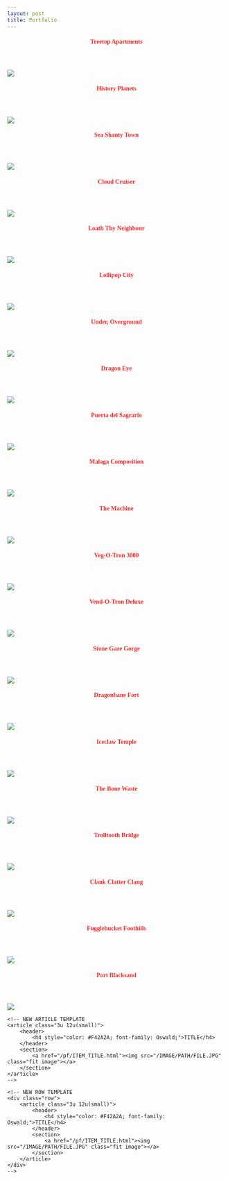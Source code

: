 ```yaml
---
layout: post
title: Portfolio
---
```


<section>
    <div class="row">
        <article class="3u 12u(small)">
            <header>
                <h4 style="color: #F42A2A; font-family: Oswald;">Treetop Apartments</h4>
            </header>
            <section>
                <a href="/pf/treetop_apartments.html"><img src="/images/portfolio/No1TreetopApartments800x1200.jpg" class="fit image"></a>
            </section>
        </article>
        <article class="3u 12u(small)">
            <header>
                <h4 style="color: #F42A2A; font-family: Oswald;">History Planets</h4>
            </header>
            <section>
                <a href="/pf/history_planets.html"><img src="/images/portfolio/HistoryPlanets800x1200.jpg" class="fit image"></a>
            </section>
        </article>
        <article class="3u 12u(small)">
            <header>
                <h4 style="color: #F42A2A; font-family: Oswald;">Sea Shanty Town</h4>
            </header>
            <section>
                <a href="/pf/sea_shanty_town.html"><img src="/images/portfolio/SeaShantyTown800x1200.jpg" class="fit image"></a>
            </section>
        </article>
        <article class="3u 12u(small)">
            <header>
                <h4 style="color: #F42A2A; font-family: Oswald;">Cloud Cruiser</h4>
            </header>
            <section>
                <a href="/pf/cloud_cruiser.html"><img src="/images/portfolio/CloudCruiser800x1200.jpg" class="fit image"></a>
            </section>
        </article>
    </div>
    <div class="row">
        <article class="3u 12u(small)">
            <header>
                <h4 style="color: #F42A2A; font-family: Oswald;">Loath Thy Neighbour</h4>
            </header>
            <section>
                <a href="/pf/loath_thy_neighbour.html"><img src="/images/portfolio/LoathThyNeighbour800x1200.jpg" class="fit image"></a>
            </section>
        </article>
        <article class="3u 12u(small)">
            <header>
                <h4 style="color: #F42A2A; font-family: Oswald;">Lollipop City</h4>
            </header>
            <section>
                <a href="/pf/lollipop_city.html"><img src="/images/portfolio/LollipopCity800x1200.jpg" class="fit image"></a>
            </section>
        </article>
        <article class="3u 12u(small)">
            <header>
                <h4 style="color: #F42A2A; font-family: Oswald;">Under, Overground</h4>
            </header>
            <section>
                <a href="/pf/under_overground.html"><img src="/images/portfolio/UndergroundOverground800x1200.jpg" class="fit image"></a>
            </section>
        </article>
        <article class="3u 12u(small)">
            <header>
                <h4 style="color: #F42A2A; font-family: Oswald;">Dragon Eye</h4>
            </header>
            <section>
                <a href="/pf/dragon_eye.html"><img src="/images/portfolio/DragonEye800x1200.jpg" class="fit image"></a>
            </section>
        </article>
    </div>
    <div class="row">
        <article class="3u 12u(small)">
            <header>
                <h4 style="color: #F42A2A; font-family: Oswald;">Puerta del Sagrario</h4>
            </header>
            <section>
                <a href="/pf/puerta_del_sagrario.html"><img src="/images/portfolio/Door800x1200.jpg" class="fit image"></a>
            </section>
        </article>
        <article class="3u 12u(small)">
            <header>
                <h4 style="color: #F42A2A; font-family: Oswald;">Malaga Composition</h4>
            </header>
            <section>
                <a href="/pf/malaga_composition.html"><img src="/images/portfolio/MalagaCompo800x1200.jpg" class="fit image"></a>
            </section>
        </article>
        <article class="3u 12u(small)">
            <header>
                <h4 style="color: #F42A2A; font-family: Oswald;">The Machine</h4>
            </header>
            <section>
                <a href="/pf/the_machine.html"><img src="/images/portfolio/TheMachine800x1200.jpg" class="fit image"></a>
            </section>
        </article>
        <article class="3u 12u(small)">
            <header>
                <h4 style="color: #F42A2A; font-family: Oswald;">Veg-O-Tron 3000</h4>
            </header>
            <section>
                <a href="/pf/veg-o-tron_3000.html"><img src="/images/portfolio/Veg-O-Tron3000800x1200.jpg" class="fit image"></a>
            </section>
        </article>
    </div>
    <div class="row">
        <article class="3u 12u(small)">
            <header>
                <h4 style="color: #F42A2A; font-family: Oswald;">Vend-O-Tron Deluxe</h4>
            </header>
            <section>
                <a href="/pf/vend-o-tron_deluxe.html"><img src="/images/portfolio/Vend-O-TronDeluxe800x1200.jpg" class="fit image"></a>
            </section>
        </article>
        <article class="3u 12u(small)">
            <header>
                <h4 style="color: #F42A2A; font-family: Oswald;">Stone Gaze Gorge</h4>
            </header>
            <section>
                <a href="/pf/stone_gaze_gorge.html"><img src="/images/portfolio/StoneGazeGorge800x1200.jpg" class="fit image"></a>
            </section>
        </article>
        <article class="3u 12u(small)">
            <header>
                <h4 style="color: #F42A2A; font-family: Oswald;">Dragonbane Fort</h4>
            </header>
            <section>
                <a href="/pf/dragonbane_fort.html"><img src="/images/portfolio/DragonbaneFort800x1200.jpg" class="fit image"></a>
            </section>
        </article>
        <article class="3u 12u(small)">
            <header>
                <h4 style="color: #F42A2A; font-family: Oswald;">Iceclaw Temple</h4>
            </header>
            <section>
                <a href="/pf/iceclaw_temple.html"><img src="/images/portfolio/IceclawTemple800x1200.jpg" class="fit image"></a>
            </section>
        </article>
    </div>
    <div class="row">
        <article class="3u 12u(small)">
            <header>
                <h4 style="color: #F42A2A; font-family: Oswald;">The Bone Waste</h4>
            </header>
            <section>
                <a href="/pf/the_bone_waste.html"><img src="/images/portfolio/TheBoneWaste800x1200.jpg" class="fit image"></a>
            </section>
        </article>
        <article class="3u 12u(small)">
            <header>
                <h4 style="color: #F42A2A; font-family: Oswald;">Trolltooth Bridge</h4>
            </header>
            <section>
                <a href="/pf/trolltooth_bridge.html"><img src="/images/portfolio/TrolltoothBridge800x1200.jpg" class="fit image"></a>
            </section>
        </article>
        <article class="3u 12u(small)">
            <header>
                <h4 style="color: #F42A2A; font-family: Oswald;">Clank Clatter Clang</h4>
            </header>
            <section>
                <a href="/pf/clank_clatter_clang.html"><img src="/images/portfolio/ClankClatterClang800x1200.jpg" class="fit image"></a>
            </section>
        </article>
        <article class="3u 12u(small)">
            <header>
                <h4 style="color: #F42A2A; font-family: Oswald;">Fugglebucket Foothills</h4>
            </header>
            <section>
                <a href="/pf/fugglebucket_foothills.html"><img src="/images/portfolio/FuggleBucketFoothills800x1200.jpg" class="fit image"></a>
            </section>
        </article>
    </div>
    <div class="row">
        <article class="3u 12u(small)">
            <header>
                <h4 style="color: #F42A2A; font-family: Oswald;">Port Blacksand</h4>
            </header>
            <section>
                <a href="/pf/port_blacksand.html"><img src="/images/portfolio/PortBlacksand800x1200.jpg" class="fit image"></a>
            </section>
        </article>
    </div>

    <!-- NEW ARTICLE TEMPLATE
    <article class="3u 12u(small)">
        <header>
            <h4 style="color: #F42A2A; font-family: Oswald;">TITLE</h4>
        </header>
        <section>
            <a href="/pf/ITEM_TITLE.html"><img src="/IMAGE/PATH/FILE.JPG" class="fit image"></a>
        </section>
    </article>
    -->

    <!-- NEW ROW TEMPLATE
    <div class="row">
        <article class="3u 12u(small)">
            <header>
                <h4 style="color: #F42A2A; font-family: Oswald;">TITLE</h4>
            </header>
            <section>
                <a href="/pf/ITEM_TITLE.html"><img src="/IMAGE/PATH/FILE.JPG" class="fit image"></a>
            </section>
        </article>
    </div>
    -->
</section>
